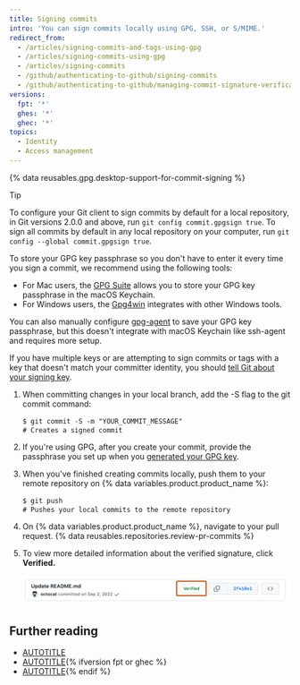 ```yaml
---
title: Signing commits
intro: 'You can sign commits locally using GPG, SSH, or S/MIME.'
redirect_from:
  - /articles/signing-commits-and-tags-using-gpg
  - /articles/signing-commits-using-gpg
  - /articles/signing-commits
  - /github/authenticating-to-github/signing-commits
  - /github/authenticating-to-github/managing-commit-signature-verification/signing-commits
versions:
  fpt: '*'
  ghes: '*'
  ghec: '*'
topics:
  - Identity
  - Access management
---
```

{% data reusables.gpg.desktop-support-for-commit-signing %}

> [!TIP]
> To configure your Git client to sign commits by default for a local repository, in Git versions 2.0.0 and above, run `git config commit.gpgsign true`. To sign all commits by default in any local repository on your computer, run `git config --global commit.gpgsign true`.
>
> To store your GPG key passphrase so you don't have to enter it every time you sign a commit, we recommend using the following tools:
> * For Mac users, the [GPG Suite](https://gpgtools.org/) allows you to store your GPG key passphrase in the macOS Keychain.
> * For Windows users, the [Gpg4win](https://www.gpg4win.org/) integrates with other Windows tools.
>
> You can also manually configure [gpg-agent](http://linux.die.net/man/1/gpg-agent) to save your GPG key passphrase, but this doesn't integrate with macOS Keychain like ssh-agent and requires more setup.

If you have multiple keys or are attempting to sign commits or tags with a key that doesn't match your committer identity, you should [tell Git about your signing key](/authentication/managing-commit-signature-verification/telling-git-about-your-signing-key).

1. When committing changes in your local branch, add the -S flag to the git commit command:

   ```shell
   $ git commit -S -m "YOUR_COMMIT_MESSAGE"
   # Creates a signed commit
   ```

1. If you're using GPG, after you create your commit, provide the passphrase you set up when you [generated your GPG key](/authentication/managing-commit-signature-verification/generating-a-new-gpg-key).
1. When you've finished creating commits locally, push them to your remote repository on {% data variables.product.product_name %}:

   ```shell
   $ git push
   # Pushes your local commits to the remote repository
   ```

1. On {% data variables.product.product_name %}, navigate to your pull request.
{% data reusables.repositories.review-pr-commits %}
1. To view more detailed information about the verified signature, click **Verified.**

   ![Screenshot of a commit in the commit list for a repository. "Verified" is highlighted with an orange outline.](/assets/images/help/commits/verified-commit.png)

## Further reading

* [AUTOTITLE](/authentication/managing-commit-signature-verification/telling-git-about-your-signing-key)
* [AUTOTITLE](/authentication/managing-commit-signature-verification/signing-tags){% ifversion fpt or ghec %}
* [AUTOTITLE](/codespaces/managing-your-codespaces/managing-gpg-verification-for-github-codespaces){% endif %}
